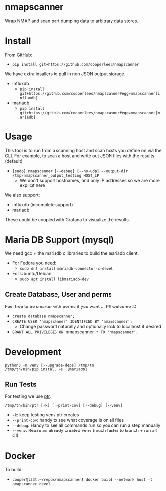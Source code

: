 # nmapscanner

Wrap NMAP and scan port dumping data to arbitrary data stores.

# Install

From GitHub:
- `pip install git+https://github.com/cooperlees/nmapscanner`

We have extra insallers to pull in non JSON output storage.
- influxdb
  - `pip install git+https://github.com/cooperlees/nmapscanner#egg=nmapscanner[influxdb]`
- mariadb
  - `pip install git+https://github.com/cooperlees/nmapscanner#egg=nmapscanner[mariadb]`

# Usage

This tool is to run from a scanning host and scan hosts you define on via the CLI.
For example, to scan a host and write out JSON files with the results (default)

- `[sudo] nmapscanner [--debug] [--no-udp] --output-dir /tmp/nmapscanner_output_testing HOST_IP`
  - We don't support hostnames, and only IP addresses so we are more explicit here

We also support:
- influxdb (incomplete support)
- mariadb

These could be coupled with Grafana to visualize the results.

# Maria DB Support (mysql)

We need gcc + the mariadb c libraries to build the mariadb client:

- For Fedora you need:
  - `sudo dnf install mariadb-connector-c-devel`
- For Ubuntu/Debian
  - `sudo apt install libmariadb-dev`

## Create Database, User and perms

Feel free to be smarter with perms if you want ... PR welcome :D

- `create database nmapscanner;`
- `CREATE USER 'nmapscanner' IDENTIFIED BY 'nmapscanner';`
  - Change password naturally and optionally lock to localhost if desired
- `GRANT ALL PRIVILEGES ON `nmapscanner`.* TO 'nmapscanner';`

# Development

```console
python3 -m venv [--upgrade-deps] /tmp/tn
/tmp/tn/bin/pip install -e .[mariadb]
````

## Run Tests

For testing we use [ptr](https://github.com/facebookincubator/ptr/).

```console
/tmp/tn/bin/ptr [-k] [--print-cov] [--debug] [--venv]
```

- `-k`: keep testing venv ptr creates
- `--print-cov`: handy to see what coverage is on all files
- `--debug`: Handy to see all commands run so you can run a step manually
- `--venv`: Reuse an already created venv (much faster to launch + run all CI)

# Docker

To build:

- `cooper@l33t:~/repos/nmapscanner$ docker build --network host -t nmapscanner_devel .`